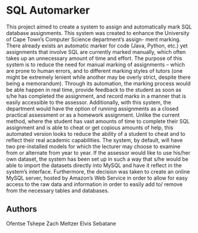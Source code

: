 SQL Automarker
===

This project aimed to create a system to assign and automatically mark SQL database assignments. This
system was created to enhance the University of Cape Town’s Computer Science department’s assign-
ment marking. There already exists an automatic marker for code (Java, Python, etc.) yet assignments
that involve SQL are currently marked manually, which often takes up an unnecessary amount of time
and effort.
The purpose of this system is to reduce the need for manual marking of assignments – which are
prone to human errors, and to different marking styles of tutors (one might be extremely lenient while
another may be overly strict, despite there being a memorandum). Through its automation, the marking
process would be able happen in real time, provide feedback to the student as soon as s/he has completed
the assignment, and record marks in a manner that is easily accessible to the assessor.
Additionally, with this system, the department would have the option of running assignments as a
closed practical assessment or as a homework assignment. Unlike the current method, where the student
has vast amounts of time to complete their SQL assignment and is able to cheat or get copious amounts
of help, this automated version looks to reduce the ability of a student to cheat and to reflect their real
academic capabilities.
The system, by default, will have two pre-installed models for which the lecturer may choose to
examine from or alternate from year to year. If the assessor would like to use his/her own dataset, the
system has been set up in such a way that s/he would be able to import the datasets directly into MySQL
and have it reflect in the system’s interface. Furthermore, the decision was taken to create an online
MySQL server, hosted by Amazon’s Web Service in order to allow for easy access to the raw data and
information in order to easily add to/ remove from the necessary tables and databases.

Authors
---
Ofentse Tshepe
Zach Meltzer 
Elvis Sebatane
